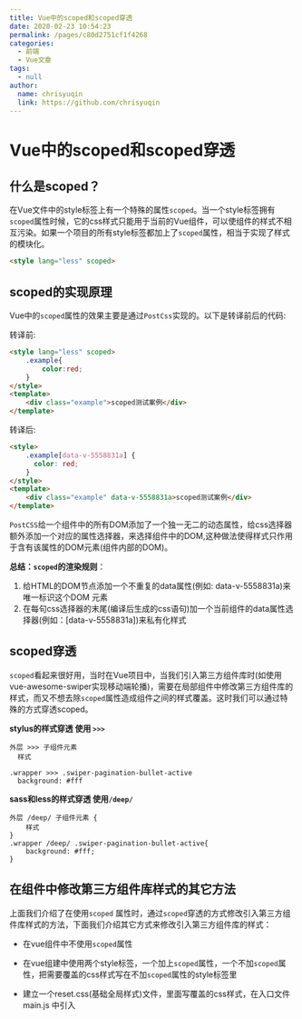 ```yaml
---
title: Vue中的scoped和scoped穿透
date: 2020-02-23 10:54:23
permalink: /pages/c80d2751cf1f4268
categories: 
  - 前端
  - Vue文章
tags: 
  - null
author: 
  name: chrisyuqin
  link: https://github.com/chrisyuqin
---
```

# Vue中的scoped和scoped穿透

## 什么是scoped？

在Vue文件中的style标签上有一个特殊的属性`scoped`。当一个style标签拥有`scoped`属性时候，它的css样式只能用于当前的Vue组件，可以使组件的样式不相互污染。如果一个项目的所有style标签都加上了`scoped`属性，相当于实现了样式的模块化。
<!-- more -->
```html
<style lang="less" scoped>
```

## scoped的实现原理

Vue中的`scoped`属性的效果主要是通过`PostCss`实现的。以下是转译前后的代码:

转译前:

```html
<style lang="less" scoped>
    .example{
        color:red;
    }
</style>
<template>
    <div class="example">scoped测试案例</div>
</template>
```

转译后:

```html
<style>
    .example[data-v-5558831a] {
      color: red;
    }
</style>
<template>
    <div class="example" data-v-5558831a>scoped测试案例</div>
</template>
```

`PostCSS`给一个组件中的所有DOM添加了一个独一无二的动态属性，给css选择器额外添加一个对应的属性选择器，来选择组件中的DOM,这种做法使得样式只作用于含有该属性的DOM元素(组件内部的DOM)。

**总结：`scoped`的渲染规则**：

1. 给HTML的DOM节点添加一个不重复的data属性(例如: data-v-5558831a)来唯一标识这个DOM 元素
2. 在每句css选择器的末尾(编译后生成的css语句)加一个当前组件的data属性选择器(例如：[data-v-5558831a])来私有化样式

## scoped穿透

`scoped`看起来很好用，当时在Vue项目中，当我们引入第三方组件库时(如使用vue-awesome-swiper实现移动端轮播)，需要在局部组件中修改第三方组件库的样式，而又不想去除`scoped`属性造成组件之间的样式覆盖。这时我们可以通过特殊的方式穿透scoped。

**stylus的样式穿透 使用 `>>>`**

```stylus
外层 >>> 子组件元素
  样式
        
.wrapper >>> .swiper-pagination-bullet-active
  background: #fff
```

**sass和less的样式穿透 使用`/deep/`**

```less
外层 /deep/ 子组件元素 {
    样式
}
.wrapper /deep/ .swiper-pagination-bullet-active{
    background: #fff;
}
```

## 在组件中修改第三方组件库样式的其它方法

上面我们介绍了在使用`scoped` 属性时，通过`scoped`穿透的方式修改引入第三方组件库样式的方法，下面我们介绍其它方式来修改引入第三方组件库的样式：

* 在vue组件中不使用`scoped`属性

* 在vue组建中使用两个style标签，一个加上`scoped`属性，一个不加`scoped`属性，把需要覆盖的css样式写在不加`scoped`属性的style标签里

* 建立一个reset.css(基础全局样式)文件，里面写覆盖的css样式，在入口文件main.js 中引入
